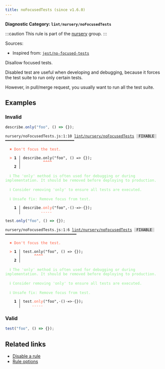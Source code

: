 ```yaml
---
title: noFocusedTests (since v1.6.0)
---
```


**Diagnostic Category: `lint/nursery/noFocusedTests`**

:::caution
This rule is part of the [nursery](/linter/rules/#nursery) group.
:::

Sources: 
- Inspired from: <a href="https://github.com/jest-community/eslint-plugin-jest/blob/main/docs/rules/no-focused-tests.md" target="_blank"><code>jest/no-focused-tests</code></a>

Disallow focused tests.

Disabled test are useful when developing and debugging, because it forces the test suite to run only certain tests.

However, in pull/merge request, you usually want to run all the test suite.

## Examples

### Invalid

```jsx
describe.only("foo", () => {});
```

<pre class="language-text"><code class="language-text">nursery/noFocusedTests.js:1:10 <a href="https://biomejs.dev/linter/rules/no-focused-tests">lint/nursery/noFocusedTests</a> <span style="color: #000; background-color: #ddd;"> FIXABLE </span> ━━━━━━━━━━━━━━━━━━━━━━━━━━━━━━━

<strong><span style="color: Tomato;">  </span></strong><strong><span style="color: Tomato;">✖</span></strong> <span style="color: Tomato;">Don't focus the test.</span>
  
<strong><span style="color: Tomato;">  </span></strong><strong><span style="color: Tomato;">&gt;</span></strong> <strong>1 │ </strong>describe.only(&quot;foo&quot;, () =&gt; {});
   <strong>   │ </strong>         <strong><span style="color: Tomato;">^</span></strong><strong><span style="color: Tomato;">^</span></strong><strong><span style="color: Tomato;">^</span></strong><strong><span style="color: Tomato;">^</span></strong>
    <strong>2 │ </strong>
  
<strong><span style="color: lightgreen;">  </span></strong><strong><span style="color: lightgreen;">ℹ</span></strong> <span style="color: lightgreen;">The 'only' method is often used for debugging or during implementation. It should be removed before deploying to production.</span>
  
<strong><span style="color: lightgreen;">  </span></strong><strong><span style="color: lightgreen;">ℹ</span></strong> <span style="color: lightgreen;">Consider removing 'only' to ensure all tests are executed.</span>
  
<strong><span style="color: lightgreen;">  </span></strong><strong><span style="color: lightgreen;">ℹ</span></strong> <span style="color: lightgreen;">Unsafe fix</span><span style="color: lightgreen;">: </span><span style="color: lightgreen;">Remove focus from test.</span>
  
<strong>  </strong><strong>  1 │ </strong>describe<span style="color: Tomato;">.</span><span style="color: Tomato;">o</span><span style="color: Tomato;">n</span><span style="color: Tomato;">l</span><span style="color: Tomato;">y</span>(&quot;foo&quot;,<span style="opacity: 0.8;">·</span>()<span style="opacity: 0.8;">·</span>=&gt;<span style="opacity: 0.8;">·</span>{});
<strong>  </strong><strong>    │ </strong>        <span style="color: Tomato;">-</span><span style="color: Tomato;">-</span><span style="color: Tomato;">-</span><span style="color: Tomato;">-</span><span style="color: Tomato;">-</span>                  
</code></pre>

```jsx
test.only("foo", () => {});
```

<pre class="language-text"><code class="language-text">nursery/noFocusedTests.js:1:6 <a href="https://biomejs.dev/linter/rules/no-focused-tests">lint/nursery/noFocusedTests</a> <span style="color: #000; background-color: #ddd;"> FIXABLE </span> ━━━━━━━━━━━━━━━━━━━━━━━━━━━━━━━━

<strong><span style="color: Tomato;">  </span></strong><strong><span style="color: Tomato;">✖</span></strong> <span style="color: Tomato;">Don't focus the test.</span>
  
<strong><span style="color: Tomato;">  </span></strong><strong><span style="color: Tomato;">&gt;</span></strong> <strong>1 │ </strong>test.only(&quot;foo&quot;, () =&gt; {});
   <strong>   │ </strong>     <strong><span style="color: Tomato;">^</span></strong><strong><span style="color: Tomato;">^</span></strong><strong><span style="color: Tomato;">^</span></strong><strong><span style="color: Tomato;">^</span></strong>
    <strong>2 │ </strong>
  
<strong><span style="color: lightgreen;">  </span></strong><strong><span style="color: lightgreen;">ℹ</span></strong> <span style="color: lightgreen;">The 'only' method is often used for debugging or during implementation. It should be removed before deploying to production.</span>
  
<strong><span style="color: lightgreen;">  </span></strong><strong><span style="color: lightgreen;">ℹ</span></strong> <span style="color: lightgreen;">Consider removing 'only' to ensure all tests are executed.</span>
  
<strong><span style="color: lightgreen;">  </span></strong><strong><span style="color: lightgreen;">ℹ</span></strong> <span style="color: lightgreen;">Unsafe fix</span><span style="color: lightgreen;">: </span><span style="color: lightgreen;">Remove focus from test.</span>
  
<strong>  </strong><strong>  1 │ </strong>test<span style="color: Tomato;">.</span><span style="color: Tomato;">o</span><span style="color: Tomato;">n</span><span style="color: Tomato;">l</span><span style="color: Tomato;">y</span>(&quot;foo&quot;,<span style="opacity: 0.8;">·</span>()<span style="opacity: 0.8;">·</span>=&gt;<span style="opacity: 0.8;">·</span>{});
<strong>  </strong><strong>    │ </strong>    <span style="color: Tomato;">-</span><span style="color: Tomato;">-</span><span style="color: Tomato;">-</span><span style="color: Tomato;">-</span><span style="color: Tomato;">-</span>                  
</code></pre>

### Valid

```jsx
test("foo", () => {});
```

## Related links

- [Disable a rule](/linter/#disable-a-lint-rule)
- [Rule options](/linter/#rule-options)
